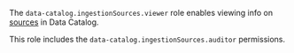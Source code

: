 The `data-catalog.ingestionSources.viewer` role enables viewing info on [sources](../../../metadata-hub/concepts/data-catalog.md#metadata-upload) in Data Catalog.

This role includes the `data-catalog.ingestionSources.auditor` permissions.
